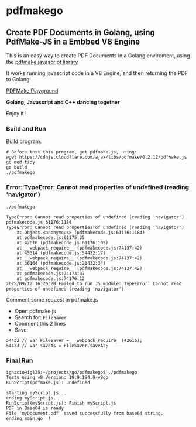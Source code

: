 # pdfmakego

## Create PDF Documents in Golang, using PdfMake-JS in a Embbed V8 Engine

This is an easy way to create PDF Documents in a Golang enviroment, using the [pdfmake javascript library](http://pdfmake.org/index.html#/)

It works running javascript code in a V8 Engine, and then returning the PDF to Golang

[PDFMake Playground](http://pdfmake.org/playground.html)

**Golang, Javascript and C++ dancing together**


Enjoy it !



### Build and Run

Build program:
```
# Before test this program, get pdfmake.js, using:
wget https://cdnjs.cloudflare.com/ajax/libs/pdfmake/0.2.12/pdfmake.js
go mod tidy
go build
./pdfmakego

```

### Error: TypeError: Cannot read properties of undefined (reading 'navigator')
```
./pdfmakego

TypeError: Cannot read properties of undefined (reading 'navigator')
pdfmakecode.js:61176:1184
TypeError: Cannot read properties of undefined (reading 'navigator')
    at Object.<anonymous> (pdfmakecode.js:61176:1184)
    at pdfmakecode.js:61175:35
    at 42616 (pdfmakecode.js:61176:109)
    at __webpack_require__ (pdfmakecode.js:74137:42)
    at 45314 (pdfmakecode.js:54432:17)
    at __webpack_require__ (pdfmakecode.js:74137:42)
    at 36164 (pdfmakecode.js:21432:34)
    at __webpack_require__ (pdfmakecode.js:74137:42)
    at pdfmakecode.js:74173:37
    at pdfmakecode.js:74176:12
2025/09/12 16:26:28 Failed to run JS module: TypeError: Cannot read properties of undefined (reading 'navigator')

```

Comment some request in pdfmake.js
- Open pdfmake.js
- Search for: ```FileSaver```
- Comment this 2 lines
- Save
```
54432 // var FileSaver = __webpack_require__(42616);
54433 // var saveAs = FileSaver.saveAs;
```

### Final Run
```
ignacio@igt25:~/projects/go/pdfmakego$ ./pdfmakego 
Tests using v8 Version: 10.9.194.9-v8go
RunScript(pdfmake.js): undefined

starting myScript.js...
ending myScript.js...
RunScript(myScript.js): Finish myScript.js
PDF in Base64 is ready
File 'myDocument.pdf' saved successfully from base64 string.
ending main.go  !
```

